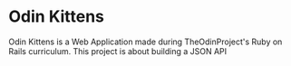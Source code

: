 # Odin Kittens

Odin Kittens is a Web Application made during TheOdinProject's Ruby on Rails curriculum. This project is about building a JSON API
